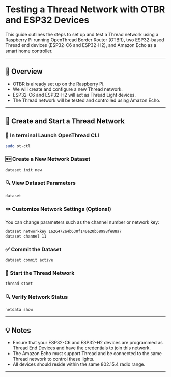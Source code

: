 # Testing a Thread Network with OTBR and ESP32 Devices

This guide outlines the steps to set up and test a Thread network using a Raspberry Pi running OpenThread Border Router (OTBR), two ESP32-based Thread end devices (ESP32-C6 and ESP32-H2), and Amazon Echo as a smart home controller.

---

## 🧠 Overview

- OTBR is already set up on the Raspberry Pi.
- We will create and configure a new Thread network.
- ESP32-C6 and ESP32-H2 will act as Thread Light devices.
- The Thread network will be tested and controlled using Amazon Echo.

---

## 🧪 Create and Start a Thread Network

### 🔧 In terminal Launch OpenThread CLI

```bash
sudo ot-ctl
```

### 🆕 Create a New Network Dataset

```bash
dataset init new
```

### 🔍 View Dataset Parameters

```bash
dataset
```

### ✏️ Customize Network Settings (Optional)

You can change parameters such as the channel number or network key:

```bash
dataset networkkey 1626472a4b630f140e20b58998fe88a7
dataset channel 11
```

### ✅ Commit the Dataset

```bash
dataset commit active
```

### 🚀 Start the Thread Network

```bash
thread start
```

### 🔍 Verify Network Status

```bash
netdata show
```

---

## 💡 Notes

- Ensure that your ESP32-C6 and ESP32-H2 devices are programmed as Thread End Devices and have the credentials to join this network.
- The Amazon Echo must support Thread and be connected to the same Thread network to control these lights.
- All devices should reside within the same 802.15.4 radio range.

---